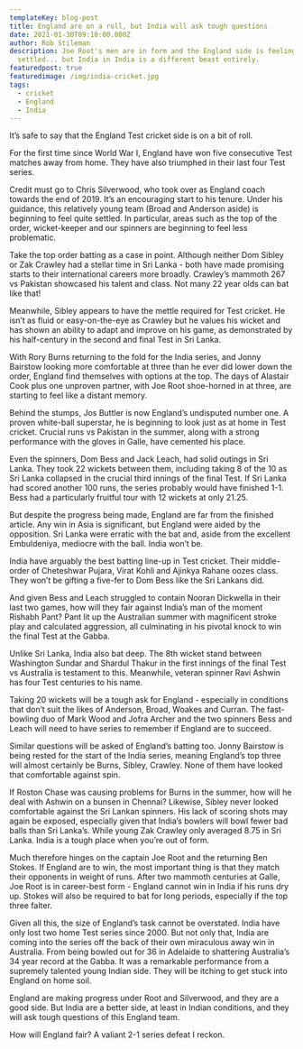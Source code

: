 ```yaml
---
templateKey: blog-post
title: England are on a roll, but India will ask tough questions
date: 2021-01-30T09:10:00.000Z
author: Rob Stileman
description: Joe Root's men are in form and the England side is feeling
  settled... but India in India is a different beast entirely.
featuredpost: true
featuredimage: /img/india-cricket.jpg
tags:
  - cricket
  - England
  - India
---
```

It’s safe to say that the England Test cricket side is on a bit of roll.

For the first time since World War I, England have won five consecutive Test matches away from home. They have also triumphed in their last four Test series.

Credit must go to Chris Silverwood, who took over as England coach towards the end of 2019. It’s an encouraging start to his tenure. Under his guidance, this relatively young team (Broad and Anderson aside) is beginning to feel quite settled. In particular, areas such as the top of the order, wicket-keeper and our spinners are beginning to feel less problematic.

Take the top order batting as a case in point. Although neither Dom Sibley or Zak Crawley had a stellar time in Sri Lanka - both have made promising starts to their international careers more broadly. Crawley’s mammoth 267 vs Pakistan showcased his talent and class. Not many 22 year olds can bat like that! 

Meanwhile, Sibley appears to have the mettle required for Test cricket. He isn’t as fluid or easy-on-the-eye as Crawley but he values his wicket and has shown an ability to adapt and improve on his game, as demonstrated by his half-century in the second and final Test in Sri Lanka.

With Rory Burns returning to the fold for the India series, and Jonny Bairstow looking more comfortable at three than he ever did lower down the order, England find themselves with options at the top. The days of Alastair Cook plus one unproven partner, with Joe Root shoe-horned in at three, are starting to feel like a distant memory.

Behind the stumps, Jos Buttler is now England’s undisputed number one. A proven white-ball superstar, he is beginning to look just as at home in Test cricket. Crucial runs vs Pakistan in the summer, along with a strong performance with the gloves in Galle, have cemented his place.

Even the spinners, Dom Bess and Jack Leach, had solid outings in Sri Lanka. They took 22 wickets between them, including taking 8 of the 10 as Sri Lanka collapsed in the crucial third innings of the final Test. If Sri Lanka had scored another 100 runs, the series probably would have finished 1-1. Bess had a particularly fruitful tour with 12 wickets at only 21.25.

But despite the progress being made, England are far from the finished article. Any win in Asia is significant, but England were aided by the opposition. Sri Lanka were erratic with the bat and, aside from the excellent Embuldeniya, mediocre with the ball. India won’t be.

India have arguably the best batting line-up in Test cricket. Their middle-order of Cheteshwar Pujara, Virat Kohli and Ajinkya Rahane oozes class. They won’t be gifting a five-fer to Dom Bess like the Sri Lankans did.

And given Bess and Leach struggled to contain Nooran Dickwella in their last two games, how will they fair against India’s man of the moment Rishabh Pant? Pant lit up the Australian summer with magnificent stroke play and calculated aggression, all culminating in his pivotal knock to win the final Test at the Gabba.

Unlike Sri Lanka, India also bat deep. The 8th wicket stand between Washington Sundar and Shardul Thakur in the first innings of the final Test vs Australia is testament to this. Meanwhile, veteran spinner Ravi Ashwin has four Test centuries to his name.

Taking 20 wickets will be a tough ask for England - especially in conditions that don’t suit the likes of Anderson, Broad, Woakes and Curran. The fast-bowling duo of Mark Wood and Jofra Archer and the two spinners Bess and Leach will need to have series to remember if England are to succeed. 

Similar questions will be asked of England’s batting too. Jonny Bairstow is being rested for the start of the India series, meaning England’s top three will almost certainly be Burns, Sibley, Crawley. None of them have looked that comfortable against spin. 

If Roston Chase was causing problems for Burns in the summer, how will he deal with Ashwin on a bunsen in Chennai? Likewise, Sibley never looked comfortable against the Sri Lankan spinners. His lack of scoring shots may again be exposed, especially given that India’s bowlers will bowl fewer bad balls than Sri Lanka’s. While young Zak Crawley only averaged 8.75 in Sri Lanka. India is a tough place when you’re out of form.

Much therefore hinges on the captain Joe Root and the returning Ben Stokes. If England are to win, the most important thing is that they match their opponents in weight of runs. After two mammoth centuries at Galle, Joe Root is in career-best form - England cannot win in India if his runs dry up. Stokes will also be required to bat for long periods, especially if the top three falter.

Given all this, the size of England’s task cannot be overstated. India have only lost two home Test series since 2000. But not only that, India are coming into the series off the back of their own miraculous away win in Australia. From being bowled out for 36 in Adelaide to shattering Australia’s 34 year record at the Gabba. It was a remarkable performance from a supremely talented young Indian side. They will be itching to get stuck into England on home soil. 

England are making progress under Root and Silverwood, and they are a good side. But India are a better side, at least in Indian conditions, and they will ask tough questions of this England team. 

How will England fair? A valiant 2-1 series defeat I reckon.